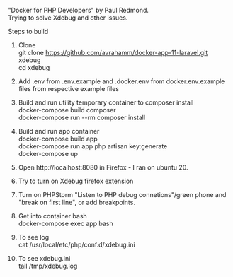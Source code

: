 "Docker for PHP Developers" by Paul Redmond. </br>
Trying to solve Xdebug and other issues. </br>


Steps to build </br>

1)  Clone</br>
git clone https://github.com/avrahamm/docker-app-11-laravel.git xdebug </br>
cd xdebug </br>

2)  Add .env from .env.example and .docker.env from docker.env.example files from respective example files</br>

3) Build and run utility temporary container to composer install </br>
docker-compose build composer </br>
 docker-compose run --rm composer install </br>
 
 4) Build and run app container </br>
docker-compose build app </br>
docker-compose run app php artisan key:generate </br>
docker-compose up </br>

5) Open http://localhost:8080 in Firefox - I ran on ubuntu 20. </br>
6)  Try to turn on Xdebug firefox extension </br>
7)  Turn on PHPStorm "Listen to PHP debug connetions"/green phone and "break on first line", or add breakpoints.
8) Get into container bash </br>
   docker-compose exec app bash </br>
9) To see log </br>
cat /usr/local/etc/php/conf.d/xdebug.ini </br>
10) To see xdebug.ini </br>
  tail /tmp/xdebug.log </br>

